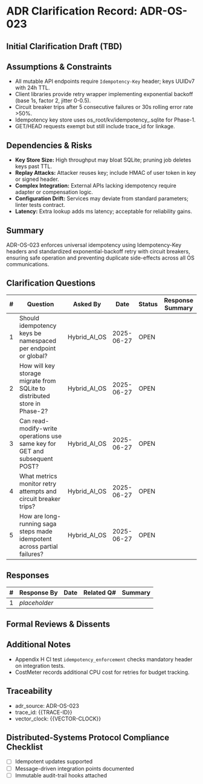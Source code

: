 # ADR Clarification Record: ADR-OS-023

## Initial Clarification Draft (TBD)


## Assumptions & Constraints
- All mutable API endpoints require `Idempotency-Key` header; keys UUIDv7 with 24h TTL.
- Client libraries provide retry wrapper implementing exponential backoff (base 1s, factor 2, jitter 0-0.5).
- Circuit breaker trips after 5 consecutive failures or 30s rolling error rate >50%.
- Idempotency key store uses os_root/kv/idempotency_<g>.sqlite for Phase-1.
- GET/HEAD requests exempt but still include trace_id for linkage.

## Dependencies & Risks
- **Key Store Size:** High throughput may bloat SQLite; pruning job deletes keys past TTL.
- **Replay Attacks:** Attacker reuses key; include HMAC of user token in key or signed header.
- **Complex Integration:** External APIs lacking idempotency require adapter or compensation logic.
- **Configuration Drift:** Services may deviate from standard parameters; linter tests contract.
- **Latency:** Extra lookup adds ms latency; acceptable for reliability gains.

## Summary
ADR-OS-023 enforces universal idempotency using Idempotency-Key headers and standardized exponential-backoff retry with circuit breakers, ensuring safe operation and preventing duplicate side-effects across all OS communications.

## Clarification Questions
| # | Question | Asked By | Date | Status | Response Summary |
|---|----------|----------|------|--------|------------------|
| 1 | Should idempotency keys be namespaced per endpoint or global? | Hybrid_AI_OS | 2025-06-27 | OPEN | |
| 2 | How will key storage migrate from SQLite to distributed store in Phase-2? | Hybrid_AI_OS | 2025-06-27 | OPEN | |
| 3 | Can read-modify-write operations use same key for GET and subsequent POST? | Hybrid_AI_OS | 2025-06-27 | OPEN | |
| 4 | What metrics monitor retry attempts and circuit breaker trips? | Hybrid_AI_OS | 2025-06-27 | OPEN | |
| 5 | How are long-running saga steps made idempotent across partial failures? | Hybrid_AI_OS | 2025-06-27 | OPEN | |

## Responses
| # | Response By | Date | Related Q# | Summary |
|---|-------------|------|------------|---------|
| 1 | _placeholder_ | | | |

## Formal Reviews & Dissents
<!-- Capture formal approvals, objections, and alternative viewpoints here. -->


## Additional Notes
- Appendix H CI test `idempotency_enforcement` checks mandatory header on integration tests.
- CostMeter records additional CPU cost for retries for budget tracking.

## Traceability
- adr_source: ADR-OS-023
- trace_id: {{TRACE-ID}}
- vector_clock: {{VECTOR-CLOCK}}

## Distributed-Systems Protocol Compliance Checklist
- [ ] Idempotent updates supported
- [ ] Message-driven integration points documented
- [ ] Immutable audit-trail hooks attached 